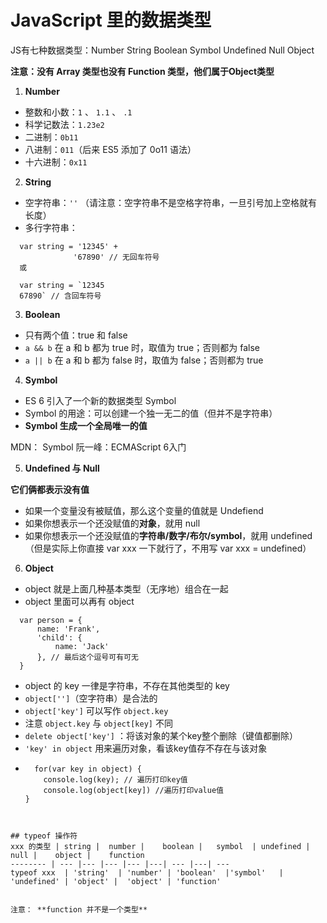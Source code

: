 # JavaScript 里的数据类型

JS有七种数据类型：Number String Boolean Symbol Undefined Null Object

**注意：没有 Array 类型也没有 Function 类型，他们属于Object类型**


1. <b>Number</b>

  - 整数和小数：`1` 、 `1.1` 、 `.1`
  - 科学记数法：`1.23e2`
  - 二进制：`0b11`
  - 八进制：`011`（后来 ES5 添加了 0o11 语法）
  - 十六进制：`0x11`
  
2. <b>String</b>

  - 空字符串：`''`  （请注意：空字符串不是空格字符串，一旦引号加上空格就有长度）
  - 多行字符串：
  ```
    var string = '12345' +
                '67890' // 无回车符号
    或
    
    var string = `12345
    67890` // 含回车符号
  ```
  
3. <b>Boolean</b>

  - 只有两个值：true 和 false
  - `a && b` 在 a 和 b 都为 true 时，取值为 true；否则都为 false
  - `a || b` 在 a 和 b 都为 false 时，取值为 false；否则都为 true

4. <b>Symbol</b>

  - ES 6 引入了一个新的数据类型 Symbol
  - Symbol 的用途：可以创建一个独一无二的值（但并不是字符串）
  - **Symbol 生成一个全局唯一的值**
  
  MDN： Symbol
  阮一峰：ECMAScript 6入门


5. <b>Undefined 与 Null</b>

**它们俩都表示没有值**

- 如果一个变量没有被赋值，那么这个变量的值就是 Undefiend
- 如果你想表示一个还没赋值的**对象**，就用 null
- 如果你想表示一个还没赋值的**字符串/数字/布尔/symbol**，就用 undefined（但是实际上你直接 var xxx 一下就行了，不用写 var xxx = undefined）

6. <b>Object</b>

  - object 就是上面几种基本类型（无序地）组合在一起
  - object 里面可以再有 object
  ```
    var person = {
        name: 'Frank', 
        'child': {
            name: 'Jack'
        }, // 最后这个逗号可有可无
    }
  ```
  - object 的 key 一律是字符串，不存在其他类型的 key
  - `object['']`（空字符串）是合法的
  - `object['key']` 可以写作 `object.key`
  - 注意 `object.key` 与 `object[key]` 不同
  - `delete object['key']` ：将该对象的某个key整个删除（键值都删除）
  - `'key' in object` 用来遍历对象，看该key值存不存在与该对象
  - ```
      for(var key in object) {
        console.log(key); // 遍历打印key值
        console.log(object[key]) //遍历打印value值
    }
  ```
  
  
## typeof 操作符
xxx 的类型	| string |	number |	boolean |	symbol	| undefined	| null |	object |	function
-------- | --- |--- |--- |--- |---| --- |---| --- 
typeof xxx	| 'string'	| 'number' | 'boolean'	|'symbol'	| 'undefined' |	'object' |	'object' | 'function'


注意： **function 并不是一个类型**















